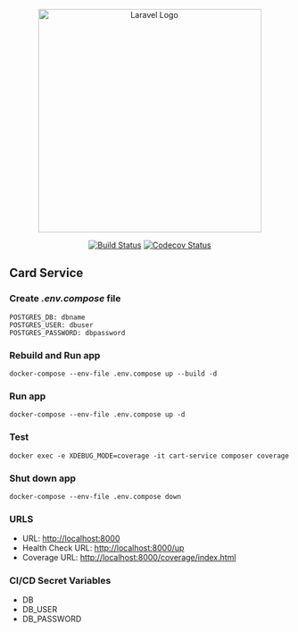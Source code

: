 <p align="center"><a href="https://laravel.com" target="_blank"><img src="https://raw.githubusercontent.com/laravel/art/master/logo-lockup/5%20SVG/2%20CMYK/1%20Full%20Color/laravel-logolockup-cmyk-red.svg" width="400" alt="Laravel Logo"></a></p>

<p align="center">
<a href="https://github.com/fontenele/ecommerce-cart-service/actions"><img src="https://github.com/fontenele/ecommerce-cart-service/actions/workflows/test.yml/badge.svg" alt="Build Status"></a>
<a href="https://codecov.io/gh/fontenele/ecommerce-cart-service"><img src="https://codecov.io/gh/fontenele/ecommerce-cart-service/branch/main/graph/badge.svg" alt="Codecov Status"></a>
</p>

## Card Service

### Create *.env.compose* file
```dotenv
POSTGRES_DB: dbname
POSTGRES_USER: dbuser
POSTGRES_PASSWORD: dbpassword
```

### Rebuild and Run app
```shell
docker-compose --env-file .env.compose up --build -d
```

### Run app
```shell
docker-compose --env-file .env.compose up -d
```

### Test
```shell
docker exec -e XDEBUG_MODE=coverage -it cart-service composer coverage
```

### Shut down app
```shell
docker-compose --env-file .env.compose down
```

### URLS
- URL: [http://localhost:8000](http://localhost:8000)
- Health Check URL: [http://localhost:8000/up](http://localhost:8000/up)
- Coverage URL: [http://localhost:8000/coverage/index.html](http://localhost:8000/coverage/index.html)

### CI/CD Secret Variables
- DB
- DB_USER
- DB_PASSWORD
